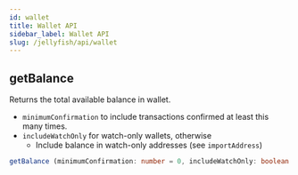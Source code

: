 ```yaml
---
id: wallet
title: Wallet API
sidebar_label: Wallet API
slug: /jellyfish/api/wallet
---
```


## getBalance

Returns the total available balance in wallet.
- `minimumConfirmation` to include transactions confirmed at least this many times.
- `includeWatchOnly` for watch-only wallets, otherwise
  - Include balance in watch-only addresses (see `importAddress`)

```ts
getBalance (minimumConfirmation: number = 0, includeWatchOnly: boolean = false): Promise<BigNumber>
```
